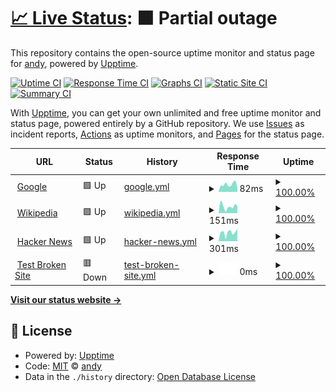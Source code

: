 # [📈 Live Status](https://matrix2113.github.io/statuspage): <!--live status--> **🟧 Partial outage**

This repository contains the open-source uptime monitor and status page for [andy](https://matax.gg), powered by [Upptime](https://github.com/upptime/upptime).

[![Uptime CI](https://github.com/matrix2113/statuspage/workflows/Uptime%20CI/badge.svg)](https://github.com/matrix2113/statuspage/actions?query=workflow%3A%22Uptime+CI%22)
[![Response Time CI](https://github.com/matrix2113/statuspage/workflows/Response%20Time%20CI/badge.svg)](https://github.com/matrix2113/statuspage/actions?query=workflow%3A%22Response+Time+CI%22)
[![Graphs CI](https://github.com/matrix2113/statuspage/workflows/Graphs%20CI/badge.svg)](https://github.com/matrix2113/statuspage/actions?query=workflow%3A%22Graphs+CI%22)
[![Static Site CI](https://github.com/matrix2113/statuspage/workflows/Static%20Site%20CI/badge.svg)](https://github.com/matrix2113/statuspage/actions?query=workflow%3A%22Static+Site+CI%22)
[![Summary CI](https://github.com/matrix2113/statuspage/workflows/Summary%20CI/badge.svg)](https://github.com/matrix2113/statuspage/actions?query=workflow%3A%22Summary+CI%22)

With [Upptime](https://upptime.js.org), you can get your own unlimited and free uptime monitor and status page, powered entirely by a GitHub repository. We use [Issues](https://github.com/matrix2113/statuspage/issues) as incident reports, [Actions](https://github.com/matrix2113/statuspage/actions) as uptime monitors, and [Pages](https://matrix2113.github.io/statuspage) for the status page.

<!--start: status pages-->
<!-- This summary is generated by Upptime (https://github.com/upptime/upptime) -->
<!-- Do not edit this manually, your changes will be overwritten -->
<!-- prettier-ignore -->
| URL | Status | History | Response Time | Uptime |
| --- | ------ | ------- | ------------- | ------ |
| <img alt="" src="https://favicons.githubusercontent.com/www.google.com" height="13"> [Google](https://www.google.com) | 🟩 Up | [google.yml](https://github.com/matrix2113/statuspage/commits/HEAD/history/google.yml) | <details><summary><img alt="Response time graph" src="./graphs/google/response-time-week.png" height="20"> 82ms</summary><br><a href="https://matrix2113.github.io/statuspage/history/google"><img alt="Response time 79" src="https://img.shields.io/endpoint?url=https%3A%2F%2Fraw.githubusercontent.com%2Fmatrix2113%2Fstatuspage%2FHEAD%2Fapi%2Fgoogle%2Fresponse-time.json"></a><br><a href="https://matrix2113.github.io/statuspage/history/google"><img alt="24-hour response time 77" src="https://img.shields.io/endpoint?url=https%3A%2F%2Fraw.githubusercontent.com%2Fmatrix2113%2Fstatuspage%2FHEAD%2Fapi%2Fgoogle%2Fresponse-time-day.json"></a><br><a href="https://matrix2113.github.io/statuspage/history/google"><img alt="7-day response time 82" src="https://img.shields.io/endpoint?url=https%3A%2F%2Fraw.githubusercontent.com%2Fmatrix2113%2Fstatuspage%2FHEAD%2Fapi%2Fgoogle%2Fresponse-time-week.json"></a><br><a href="https://matrix2113.github.io/statuspage/history/google"><img alt="30-day response time 79" src="https://img.shields.io/endpoint?url=https%3A%2F%2Fraw.githubusercontent.com%2Fmatrix2113%2Fstatuspage%2FHEAD%2Fapi%2Fgoogle%2Fresponse-time-month.json"></a><br><a href="https://matrix2113.github.io/statuspage/history/google"><img alt="1-year response time 79" src="https://img.shields.io/endpoint?url=https%3A%2F%2Fraw.githubusercontent.com%2Fmatrix2113%2Fstatuspage%2FHEAD%2Fapi%2Fgoogle%2Fresponse-time-year.json"></a></details> | <details><summary><a href="https://matrix2113.github.io/statuspage/history/google">100.00%</a></summary><a href="https://matrix2113.github.io/statuspage/history/google"><img alt="All-time uptime 100.00%" src="https://img.shields.io/endpoint?url=https%3A%2F%2Fraw.githubusercontent.com%2Fmatrix2113%2Fstatuspage%2FHEAD%2Fapi%2Fgoogle%2Fuptime.json"></a><br><a href="https://matrix2113.github.io/statuspage/history/google"><img alt="24-hour uptime 100.00%" src="https://img.shields.io/endpoint?url=https%3A%2F%2Fraw.githubusercontent.com%2Fmatrix2113%2Fstatuspage%2FHEAD%2Fapi%2Fgoogle%2Fuptime-day.json"></a><br><a href="https://matrix2113.github.io/statuspage/history/google"><img alt="7-day uptime 100.00%" src="https://img.shields.io/endpoint?url=https%3A%2F%2Fraw.githubusercontent.com%2Fmatrix2113%2Fstatuspage%2FHEAD%2Fapi%2Fgoogle%2Fuptime-week.json"></a><br><a href="https://matrix2113.github.io/statuspage/history/google"><img alt="30-day uptime 100.00%" src="https://img.shields.io/endpoint?url=https%3A%2F%2Fraw.githubusercontent.com%2Fmatrix2113%2Fstatuspage%2FHEAD%2Fapi%2Fgoogle%2Fuptime-month.json"></a><br><a href="https://matrix2113.github.io/statuspage/history/google"><img alt="1-year uptime 100.00%" src="https://img.shields.io/endpoint?url=https%3A%2F%2Fraw.githubusercontent.com%2Fmatrix2113%2Fstatuspage%2FHEAD%2Fapi%2Fgoogle%2Fuptime-year.json"></a></details>
| <img alt="" src="https://favicons.githubusercontent.com/en.wikipedia.org" height="13"> [Wikipedia](https://en.wikipedia.org) | 🟩 Up | [wikipedia.yml](https://github.com/matrix2113/statuspage/commits/HEAD/history/wikipedia.yml) | <details><summary><img alt="Response time graph" src="./graphs/wikipedia/response-time-week.png" height="20"> 151ms</summary><br><a href="https://matrix2113.github.io/statuspage/history/wikipedia"><img alt="Response time 176" src="https://img.shields.io/endpoint?url=https%3A%2F%2Fraw.githubusercontent.com%2Fmatrix2113%2Fstatuspage%2FHEAD%2Fapi%2Fwikipedia%2Fresponse-time.json"></a><br><a href="https://matrix2113.github.io/statuspage/history/wikipedia"><img alt="24-hour response time 127" src="https://img.shields.io/endpoint?url=https%3A%2F%2Fraw.githubusercontent.com%2Fmatrix2113%2Fstatuspage%2FHEAD%2Fapi%2Fwikipedia%2Fresponse-time-day.json"></a><br><a href="https://matrix2113.github.io/statuspage/history/wikipedia"><img alt="7-day response time 151" src="https://img.shields.io/endpoint?url=https%3A%2F%2Fraw.githubusercontent.com%2Fmatrix2113%2Fstatuspage%2FHEAD%2Fapi%2Fwikipedia%2Fresponse-time-week.json"></a><br><a href="https://matrix2113.github.io/statuspage/history/wikipedia"><img alt="30-day response time 176" src="https://img.shields.io/endpoint?url=https%3A%2F%2Fraw.githubusercontent.com%2Fmatrix2113%2Fstatuspage%2FHEAD%2Fapi%2Fwikipedia%2Fresponse-time-month.json"></a><br><a href="https://matrix2113.github.io/statuspage/history/wikipedia"><img alt="1-year response time 176" src="https://img.shields.io/endpoint?url=https%3A%2F%2Fraw.githubusercontent.com%2Fmatrix2113%2Fstatuspage%2FHEAD%2Fapi%2Fwikipedia%2Fresponse-time-year.json"></a></details> | <details><summary><a href="https://matrix2113.github.io/statuspage/history/wikipedia">100.00%</a></summary><a href="https://matrix2113.github.io/statuspage/history/wikipedia"><img alt="All-time uptime 100.00%" src="https://img.shields.io/endpoint?url=https%3A%2F%2Fraw.githubusercontent.com%2Fmatrix2113%2Fstatuspage%2FHEAD%2Fapi%2Fwikipedia%2Fuptime.json"></a><br><a href="https://matrix2113.github.io/statuspage/history/wikipedia"><img alt="24-hour uptime 100.00%" src="https://img.shields.io/endpoint?url=https%3A%2F%2Fraw.githubusercontent.com%2Fmatrix2113%2Fstatuspage%2FHEAD%2Fapi%2Fwikipedia%2Fuptime-day.json"></a><br><a href="https://matrix2113.github.io/statuspage/history/wikipedia"><img alt="7-day uptime 100.00%" src="https://img.shields.io/endpoint?url=https%3A%2F%2Fraw.githubusercontent.com%2Fmatrix2113%2Fstatuspage%2FHEAD%2Fapi%2Fwikipedia%2Fuptime-week.json"></a><br><a href="https://matrix2113.github.io/statuspage/history/wikipedia"><img alt="30-day uptime 100.00%" src="https://img.shields.io/endpoint?url=https%3A%2F%2Fraw.githubusercontent.com%2Fmatrix2113%2Fstatuspage%2FHEAD%2Fapi%2Fwikipedia%2Fuptime-month.json"></a><br><a href="https://matrix2113.github.io/statuspage/history/wikipedia"><img alt="1-year uptime 100.00%" src="https://img.shields.io/endpoint?url=https%3A%2F%2Fraw.githubusercontent.com%2Fmatrix2113%2Fstatuspage%2FHEAD%2Fapi%2Fwikipedia%2Fuptime-year.json"></a></details>
| <img alt="" src="https://favicons.githubusercontent.com/news.ycombinator.com" height="13"> [Hacker News](https://news.ycombinator.com) | 🟩 Up | [hacker-news.yml](https://github.com/matrix2113/statuspage/commits/HEAD/history/hacker-news.yml) | <details><summary><img alt="Response time graph" src="./graphs/hacker-news/response-time-week.png" height="20"> 301ms</summary><br><a href="https://matrix2113.github.io/statuspage/history/hacker-news"><img alt="Response time 317" src="https://img.shields.io/endpoint?url=https%3A%2F%2Fraw.githubusercontent.com%2Fmatrix2113%2Fstatuspage%2FHEAD%2Fapi%2Fhacker-news%2Fresponse-time.json"></a><br><a href="https://matrix2113.github.io/statuspage/history/hacker-news"><img alt="24-hour response time 93" src="https://img.shields.io/endpoint?url=https%3A%2F%2Fraw.githubusercontent.com%2Fmatrix2113%2Fstatuspage%2FHEAD%2Fapi%2Fhacker-news%2Fresponse-time-day.json"></a><br><a href="https://matrix2113.github.io/statuspage/history/hacker-news"><img alt="7-day response time 301" src="https://img.shields.io/endpoint?url=https%3A%2F%2Fraw.githubusercontent.com%2Fmatrix2113%2Fstatuspage%2FHEAD%2Fapi%2Fhacker-news%2Fresponse-time-week.json"></a><br><a href="https://matrix2113.github.io/statuspage/history/hacker-news"><img alt="30-day response time 317" src="https://img.shields.io/endpoint?url=https%3A%2F%2Fraw.githubusercontent.com%2Fmatrix2113%2Fstatuspage%2FHEAD%2Fapi%2Fhacker-news%2Fresponse-time-month.json"></a><br><a href="https://matrix2113.github.io/statuspage/history/hacker-news"><img alt="1-year response time 317" src="https://img.shields.io/endpoint?url=https%3A%2F%2Fraw.githubusercontent.com%2Fmatrix2113%2Fstatuspage%2FHEAD%2Fapi%2Fhacker-news%2Fresponse-time-year.json"></a></details> | <details><summary><a href="https://matrix2113.github.io/statuspage/history/hacker-news">100.00%</a></summary><a href="https://matrix2113.github.io/statuspage/history/hacker-news"><img alt="All-time uptime 100.00%" src="https://img.shields.io/endpoint?url=https%3A%2F%2Fraw.githubusercontent.com%2Fmatrix2113%2Fstatuspage%2FHEAD%2Fapi%2Fhacker-news%2Fuptime.json"></a><br><a href="https://matrix2113.github.io/statuspage/history/hacker-news"><img alt="24-hour uptime 100.00%" src="https://img.shields.io/endpoint?url=https%3A%2F%2Fraw.githubusercontent.com%2Fmatrix2113%2Fstatuspage%2FHEAD%2Fapi%2Fhacker-news%2Fuptime-day.json"></a><br><a href="https://matrix2113.github.io/statuspage/history/hacker-news"><img alt="7-day uptime 100.00%" src="https://img.shields.io/endpoint?url=https%3A%2F%2Fraw.githubusercontent.com%2Fmatrix2113%2Fstatuspage%2FHEAD%2Fapi%2Fhacker-news%2Fuptime-week.json"></a><br><a href="https://matrix2113.github.io/statuspage/history/hacker-news"><img alt="30-day uptime 100.00%" src="https://img.shields.io/endpoint?url=https%3A%2F%2Fraw.githubusercontent.com%2Fmatrix2113%2Fstatuspage%2FHEAD%2Fapi%2Fhacker-news%2Fuptime-month.json"></a><br><a href="https://matrix2113.github.io/statuspage/history/hacker-news"><img alt="1-year uptime 100.00%" src="https://img.shields.io/endpoint?url=https%3A%2F%2Fraw.githubusercontent.com%2Fmatrix2113%2Fstatuspage%2FHEAD%2Fapi%2Fhacker-news%2Fuptime-year.json"></a></details>
| <img alt="" src="https://favicons.githubusercontent.com/thissitedoesnotexist.koj.co" height="13"> [Test Broken Site](https://thissitedoesnotexist.koj.co) | 🟥 Down | [test-broken-site.yml](https://github.com/matrix2113/statuspage/commits/HEAD/history/test-broken-site.yml) | <details><summary><img alt="Response time graph" src="./graphs/test-broken-site/response-time-week.png" height="20"> 0ms</summary><br><a href="https://matrix2113.github.io/statuspage/history/test-broken-site"><img alt="Response time 0" src="https://img.shields.io/endpoint?url=https%3A%2F%2Fraw.githubusercontent.com%2Fmatrix2113%2Fstatuspage%2FHEAD%2Fapi%2Ftest-broken-site%2Fresponse-time.json"></a><br><a href="https://matrix2113.github.io/statuspage/history/test-broken-site"><img alt="24-hour response time 0" src="https://img.shields.io/endpoint?url=https%3A%2F%2Fraw.githubusercontent.com%2Fmatrix2113%2Fstatuspage%2FHEAD%2Fapi%2Ftest-broken-site%2Fresponse-time-day.json"></a><br><a href="https://matrix2113.github.io/statuspage/history/test-broken-site"><img alt="7-day response time 0" src="https://img.shields.io/endpoint?url=https%3A%2F%2Fraw.githubusercontent.com%2Fmatrix2113%2Fstatuspage%2FHEAD%2Fapi%2Ftest-broken-site%2Fresponse-time-week.json"></a><br><a href="https://matrix2113.github.io/statuspage/history/test-broken-site"><img alt="30-day response time 0" src="https://img.shields.io/endpoint?url=https%3A%2F%2Fraw.githubusercontent.com%2Fmatrix2113%2Fstatuspage%2FHEAD%2Fapi%2Ftest-broken-site%2Fresponse-time-month.json"></a><br><a href="https://matrix2113.github.io/statuspage/history/test-broken-site"><img alt="1-year response time 0" src="https://img.shields.io/endpoint?url=https%3A%2F%2Fraw.githubusercontent.com%2Fmatrix2113%2Fstatuspage%2FHEAD%2Fapi%2Ftest-broken-site%2Fresponse-time-year.json"></a></details> | <details><summary><a href="https://matrix2113.github.io/statuspage/history/test-broken-site">100.00%</a></summary><a href="https://matrix2113.github.io/statuspage/history/test-broken-site"><img alt="All-time uptime 100.00%" src="https://img.shields.io/endpoint?url=https%3A%2F%2Fraw.githubusercontent.com%2Fmatrix2113%2Fstatuspage%2FHEAD%2Fapi%2Ftest-broken-site%2Fuptime.json"></a><br><a href="https://matrix2113.github.io/statuspage/history/test-broken-site"><img alt="24-hour uptime 100.00%" src="https://img.shields.io/endpoint?url=https%3A%2F%2Fraw.githubusercontent.com%2Fmatrix2113%2Fstatuspage%2FHEAD%2Fapi%2Ftest-broken-site%2Fuptime-day.json"></a><br><a href="https://matrix2113.github.io/statuspage/history/test-broken-site"><img alt="7-day uptime 100.00%" src="https://img.shields.io/endpoint?url=https%3A%2F%2Fraw.githubusercontent.com%2Fmatrix2113%2Fstatuspage%2FHEAD%2Fapi%2Ftest-broken-site%2Fuptime-week.json"></a><br><a href="https://matrix2113.github.io/statuspage/history/test-broken-site"><img alt="30-day uptime 100.00%" src="https://img.shields.io/endpoint?url=https%3A%2F%2Fraw.githubusercontent.com%2Fmatrix2113%2Fstatuspage%2FHEAD%2Fapi%2Ftest-broken-site%2Fuptime-month.json"></a><br><a href="https://matrix2113.github.io/statuspage/history/test-broken-site"><img alt="1-year uptime 100.00%" src="https://img.shields.io/endpoint?url=https%3A%2F%2Fraw.githubusercontent.com%2Fmatrix2113%2Fstatuspage%2FHEAD%2Fapi%2Ftest-broken-site%2Fuptime-year.json"></a></details>

<!--end: status pages-->

[**Visit our status website →**](https://matrix2113.github.io/statuspage)

## 📄 License

- Powered by: [Upptime](https://github.com/upptime/upptime)
- Code: [MIT](./LICENSE) © [andy](https://matax.gg)
- Data in the `./history` directory: [Open Database License](https://opendatacommons.org/licenses/odbl/1-0/)
